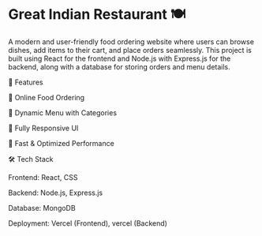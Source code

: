 # Great Indian Restaurant 🍽️

A modern and user-friendly food ordering website where users can browse dishes, add items to their cart, and place orders seamlessly. This project is built using React for the frontend and Node.js with Express.js for the backend, along with a database for storing orders and menu details.

🌟 Features

🛒 Online Food Ordering

🍛 Dynamic Menu with Categories

📱 Fully Responsive UI

🚀 Fast & Optimized Performance

🛠️ Tech Stack

Frontend: React, CSS

Backend: Node.js, Express.js

Database: MongoDB

Deployment: Vercel (Frontend), vercel (Backend)
